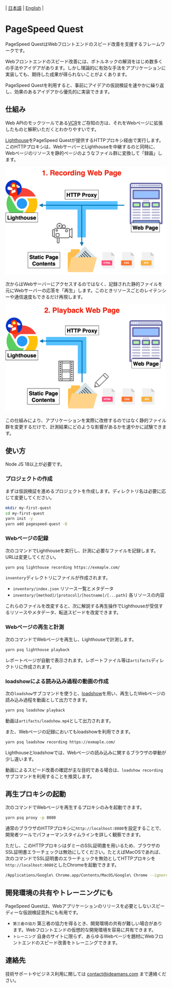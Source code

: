 | [日本語](./README.ja.md) | [English](./README.md) |

# PageSpeed Quest

PageSpeed QuestはWebフロントエンドのスピード改善を支援するフレームワークです。

Webフロントエンドのスピード改善には、ボトルネックの解消をはじめ数多くの手法やアイデアがあります。しかし理論的に有効な手法をアプリケーションに実装しても、期待した成果が得られないことがよくあります。

PageSpeed Questを利用すると、事前にアイデアの仮説検証を速やかに繰り返し、効果のあるアイデアから優先的に実装できます。

## 仕組み

Web APIのモックツールである[VCR](https://github.com/vcr/vcr)をご存知の方は、それをWebページに拡張したものと解釈いただくとわかりやすいです。

[Lighthouse](https://developer.chrome.com/docs/lighthouse/overview/)をPageSpeed Questが提供するHTTPプロキシ経由で実行します。このHTTPプロキシは、WebサーバーとLighthouseを中継するのと同時に、Webページのリソースを静的ページのようなファイル群に変換して「録画」します。

![Recording](./docs/recording.png)

次からはWebサーバーにアクセスするのではなく、記録された静的ファイルを元にWebサーバーの応答を「再生」します。このときリソースごとのレイテンシーや通信速度もできるだけ再現します。

![Playback](./docs/playback.png)

この仕組みにより、アプリケーションを実際に改修するのではなく静的ファイル群を変更するだけで、計測結果にどのような影響があるかを速やかに試験できます。

## 使い方

Node JS 18以上が必要です。

### プロジェクトの作成

まずは仮説検証を進めるプロジェクトを作成します。ディレクトリ名は必要に応じて変更してください。

```sh
mkdir my-first-quest
cd my-first-quest
yarn init -y
yarn add pagespeed-quest -D
```

### Webページの記録

次のコマンドでLighthouseを実行し、計測に必要なファイルを記録します。URLは変更してください。

```sh
yarn psq lighthouse recording https://exmaple.com/
```

`inventory`ディレクトリにファイルが作成されます。

- `inventory/index.json` リソース一覧とメタデータ
- `inventory/[method]/[protocol]/[hostname]/[...path]` 各リソースの内容

これらのファイルを改変すると、次に解説する再生操作でLighthouseが受信するリソースやメタデータ、転送スピードを改変できます。

### Webページの再生と計測

次のコマンドでWebページを再生し、Lighthouseで計測します。

```sh
yarn psq lighthouse playback
```

レポートページが自動で表示されます。レポートファイル等は`artifacts`ディレクトリに作成されます。

### loadshowによる読み込み過程の動画の作成

次の`loadshow`サブコマンドを使うと、[loadshow](https://github.com/ideamans/loadshow)を用い、再生したWebページの読み込み過程を動画として出力できます。

```sh
yarn psq loadshow playback
```

動画は`artifacts/loadshow.mp4`として出力されます。

また、Webページの記録においてもloadshowを利用できます。

```sh
yarn psq loadshow recording https://exmaple.com/
```

Lighthouseとloadshowでは、Webページの読み込みに関するブラウザの挙動が少し違います。

動画によるスピード改善の確認が主な目的である場合は、`loadshow recording`サブコマンドを利用することを推奨します。

## 再生プロキシの起動

次のコマンドでWebページを再生するプロキシのみを起動できます。

```sh
yarn psq proxy -p 8080
```

通常のブラウザのHTTPプロキシに`http://localhost:8080`を設定することで、開発者ツールでパフォーマンスタイムラインを詳しく観察できます。

ただし、このHTTPプロキシはダミーのSSL証明書を用いるため、ブラウザのSSL証明書エラーチェックは無効にしてください。たとえばMacOSであれば、次のコマンドでSSL証明書のエラーチェックを無効としてHTTPプロキシを`http://localhost:8080`としたChromeを起動できます。

```sh
/Applications/Google\ Chrome.app/Contents/MacOS/Google\ Chrome --ignore-certificate-errors --proxy-server=http://localhost:8080
```

## 開発環境の共有やトレーニングにも

PageSpeed Questは、Webアプリケーションのリリースを必要としないスピーディーな仮説検証意外にも有用です。

- `第三者の協力` 第三者の協力を得るとき、開発環境の共有が難しい場合があります。Webフロントエンドの仮想的な開発環境を容易に共有できます。
- `トレーニング` 自身のサイトに限らず、あらゆるWebページを題材にWebフロントエンドのスピード改善をトレーニングできます。

## 連絡先

技術サポートやビジネス利用に関しては <contact@ideamans.com> まで連絡ください。
